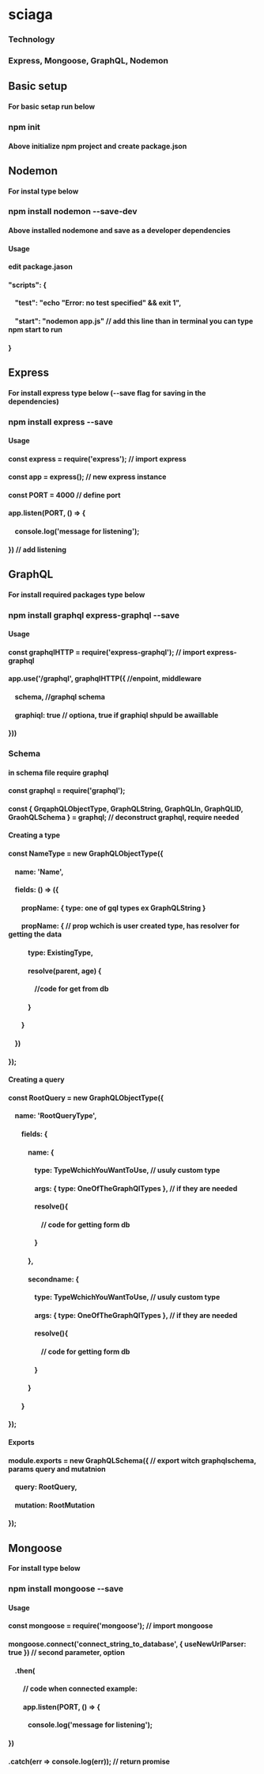# sciaga
### Technology
### Express, Mongoose, GraphQL, Nodemon
## Basic setup
#### For basic setap run below
### npm init
#### Above initialize npm project and create package.json

## Nodemon
#### For instal type below
### npm install nodemon --save-dev
#### Above installed nodemone and save as a developer dependencies
#### Usage
#### edit package.jason
#### "scripts": {
####  &nbsp;&nbsp;&nbsp;&nbsp;"test": "echo \"Error: no test specified\" && exit 1",
####  &nbsp;&nbsp;&nbsp;&nbsp;"start": "nodemon app.js" // add this line than in terminal you can type npm start to run
#### }

## Express
#### For install express type below (--save flag for saving in the dependencies)
### npm install express --save
#### Usage
#### const express = require('express'); // import express
#### const app = express(); // new express instance
#### const PORT = 4000 // define port
#### app.listen(PORT, () => {
#### &nbsp;&nbsp;&nbsp;&nbsp;console.log('message for listening');
#### }) // add listening

## GraphQL
#### For install required packages type below
### npm install graphql express-graphql --save
#### Usage
#### const graphqlHTTP = require('express-graphql'); // import express-graphql
#### app.use('/graphql', graphqlHTTP({ //enpoint, middleware
#### &nbsp;&nbsp;&nbsp;&nbsp;schema, //graphql schema
#### &nbsp;&nbsp;&nbsp;&nbsp;graphiql: true // optiona, true if graphiql shpuld be awaillable
#### }))
### Schema
#### in schema file require graphql
#### const graphql = require('graphql');
#### const { GrqaphQLObjectType, GraphQLString, GraphQLIn, GraphQLID, GraohQLSchema } = graphql; // deconstruct graphql, require needed
#### Creating a type
#### const NameType = new GraphQLObjectType({
#### &nbsp;&nbsp;&nbsp;&nbsp;name: 'Name',
#### &nbsp;&nbsp;&nbsp;&nbsp;fields: () => ({
#### &nbsp;&nbsp;&nbsp;&nbsp;&nbsp;&nbsp;&nbsp;&nbsp;propName: { type: one of gql types ex GraphQLString }
#### &nbsp;&nbsp;&nbsp;&nbsp;&nbsp;&nbsp;&nbsp;&nbsp;propName: { // prop wchich is user created type, has resolver for getting the data
#### &nbsp;&nbsp;&nbsp;&nbsp;&nbsp;&nbsp;&nbsp;&nbsp;&nbsp;&nbsp;&nbsp;&nbsp;type: ExistingType,
#### &nbsp;&nbsp;&nbsp;&nbsp;&nbsp;&nbsp;&nbsp;&nbsp;&nbsp;&nbsp;&nbsp;&nbsp;resolve(parent, age) {
#### &nbsp;&nbsp;&nbsp;&nbsp;&nbsp;&nbsp;&nbsp;&nbsp;&nbsp;&nbsp;&nbsp;&nbsp;&nbsp;&nbsp;&nbsp;&nbsp;//code for get from db
#### &nbsp;&nbsp;&nbsp;&nbsp;&nbsp;&nbsp;&nbsp;&nbsp;&nbsp;&nbsp;&nbsp;&nbsp;}
#### &nbsp;&nbsp;&nbsp;&nbsp;&nbsp;&nbsp;&nbsp;&nbsp;}
#### &nbsp;&nbsp;&nbsp;&nbsp;})
#### });
#### Creating a query
#### const RootQuery = new GraphQLObjectType({
#### &nbsp;&nbsp;&nbsp;&nbsp;name: 'RootQueryType',
#### &nbsp;&nbsp;&nbsp;&nbsp;&nbsp;&nbsp;&nbsp;&nbsp;fields: {
#### &nbsp;&nbsp;&nbsp;&nbsp;&nbsp;&nbsp;&nbsp;&nbsp;&nbsp;&nbsp;&nbsp;&nbsp;name: {
#### &nbsp;&nbsp;&nbsp;&nbsp;&nbsp;&nbsp;&nbsp;&nbsp;&nbsp;&nbsp;&nbsp;&nbsp;&nbsp;&nbsp;&nbsp;&nbsp;type: TypeWchichYouWantToUse, // usuly custom type
#### &nbsp;&nbsp;&nbsp;&nbsp;&nbsp;&nbsp;&nbsp;&nbsp;&nbsp;&nbsp;&nbsp;&nbsp;&nbsp;&nbsp;&nbsp;&nbsp;args: { type: OneOfTheGraphQlTypes }, // if they are needed
#### &nbsp;&nbsp;&nbsp;&nbsp;&nbsp;&nbsp;&nbsp;&nbsp;&nbsp;&nbsp;&nbsp;&nbsp;&nbsp;&nbsp;&nbsp;&nbsp;resolve(){
#### &nbsp;&nbsp;&nbsp;&nbsp;&nbsp;&nbsp;&nbsp;&nbsp;&nbsp;&nbsp;&nbsp;&nbsp;&nbsp;&nbsp;&nbsp;&nbsp;&nbsp;&nbsp;&nbsp;&nbsp;// code for getting form db
#### &nbsp;&nbsp;&nbsp;&nbsp;&nbsp;&nbsp;&nbsp;&nbsp;&nbsp;&nbsp;&nbsp;&nbsp;&nbsp;&nbsp;&nbsp;&nbsp;}
#### &nbsp;&nbsp;&nbsp;&nbsp;&nbsp;&nbsp;&nbsp;&nbsp;&nbsp;&nbsp;&nbsp;&nbsp;},
#### &nbsp;&nbsp;&nbsp;&nbsp;&nbsp;&nbsp;&nbsp;&nbsp;&nbsp;&nbsp;&nbsp;&nbsp;secondname: {
#### &nbsp;&nbsp;&nbsp;&nbsp;&nbsp;&nbsp;&nbsp;&nbsp;&nbsp;&nbsp;&nbsp;&nbsp;&nbsp;&nbsp;&nbsp;&nbsp;type: TypeWchichYouWantToUse, // usuly custom type
#### &nbsp;&nbsp;&nbsp;&nbsp;&nbsp;&nbsp;&nbsp;&nbsp;&nbsp;&nbsp;&nbsp;&nbsp;&nbsp;&nbsp;&nbsp;&nbsp;args: { type: OneOfTheGraphQlTypes }, // if they are needed
#### &nbsp;&nbsp;&nbsp;&nbsp;&nbsp;&nbsp;&nbsp;&nbsp;&nbsp;&nbsp;&nbsp;&nbsp;&nbsp;&nbsp;&nbsp;&nbsp;resolve(){
#### &nbsp;&nbsp;&nbsp;&nbsp;&nbsp;&nbsp;&nbsp;&nbsp;&nbsp;&nbsp;&nbsp;&nbsp;&nbsp;&nbsp;&nbsp;&nbsp;&nbsp;&nbsp;&nbsp;&nbsp;// code for getting form db
#### &nbsp;&nbsp;&nbsp;&nbsp;&nbsp;&nbsp;&nbsp;&nbsp;&nbsp;&nbsp;&nbsp;&nbsp;&nbsp;&nbsp;&nbsp;&nbsp;}
#### &nbsp;&nbsp;&nbsp;&nbsp;&nbsp;&nbsp;&nbsp;&nbsp;&nbsp;&nbsp;&nbsp;&nbsp;}
#### &nbsp;&nbsp;&nbsp;&nbsp;&nbsp;&nbsp;&nbsp;&nbsp;}
#### });
#### Exports
#### module.exports = new GraphQLSchema({ // export witch graphqlschema, params query and mutatnion
#### &nbsp;&nbsp;&nbsp;&nbsp;query: RootQuery,
#### &nbsp;&nbsp;&nbsp;&nbsp;mutation: RootMutation
#### });

## Mongoose
#### For install type below
### npm install mongoose --save
#### Usage
#### const mongoose = require('mongoose'); // import mongoose
#### mongoose.connect('connect_string_to_database', { useNewUrlParser: true }) // second parameter, option
#### &nbsp;&nbsp;&nbsp;&nbsp;.then(
#### &nbsp;&nbsp;&nbsp;&nbsp;&nbsp;&nbsp;&nbsp;&nbsp; // code when connected example:
#### &nbsp;&nbsp;&nbsp;&nbsp;&nbsp;&nbsp;&nbsp;&nbsp; app.listen(PORT, () => {
#### &nbsp;&nbsp;&nbsp;&nbsp;&nbsp;&nbsp;&nbsp;&nbsp;&nbsp;&nbsp;&nbsp;&nbsp;console.log('message for listening');
#### })
#### .catch(err => console.log(err)); // return promise
